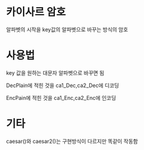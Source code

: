# 카이사르 암호
알파벳의 시작을 key값의 알파벳으로 바꾸는 방식의 암호
# 사용법
key 값을 원하는 대문자 알파벳으로 바꾸면 됨

DecPlain에 적힌 것을 ca1_Dec,ca2_Dec에 디코딩

EncPain에 적힌 것을 ca1_Enc,ca2_Enc에 인코딩
# 기타
caesar()와 caesar2()는 구현방식이 다르지만 똑같이 작동함

